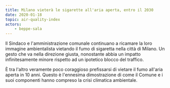 ```yaml
---
title: Milano vieterà le sigarette all'aria aperta, entro il 2030
date: 2020-01-18
topic: air-quality-index
actors:
    - beppe-sala
---
```


Il Sindaco e l'amministrazione comunale continuano a ricamare la loro immagine ambientalista vietando il fumo di sigaretta nella città di Milano.
Un gesto che va nella direzione giusta, nonostante abbia un impatto infinitesamente minore rispetto ad un ipotetico blocco del traffico.

È tra l'altro veramente poco coraggioso prefissarsi di vietare il fumo all'aria aperta in 10 anni. 
Questo è l'ennesima dimostrazione di come il Comune e i suoi componenti hanno compreso la crisi climatica ambientale.
